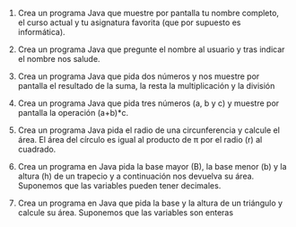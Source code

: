  

1. Crea un programa Java que muestre por pantalla tu nombre completo, el curso actual y tu asignatura favorita (que por supuesto es informática). 

2. Crea un programa Java que pregunte el nombre al usuario y tras indicar el nombre nos salude. 

3. Crea un programa Java que pida dos números y nos muestre por pantalla el resultado de la suma, la resta la multiplicación y la división 

4. Crea un programa Java que pida tres números (a, b y c) y muestre por pantalla la operación (a+b)*c. 

5. Crea un programa Java pida el radio de una circunferencia y calcule el área. El área del círculo es igual al producto de π por el radio (r) al cuadrado. 

6. Crea un programa en Java pida la base mayor (B), la base menor (b) y la altura (h) de un trapecio y a continuación nos devuelva su área. Suponemos que las variables pueden tener decimales. 

7. Crea un programa en Java que pida la base y la altura de un triángulo y calcule su área. Suponemos que las variables son enteras 

 

 
